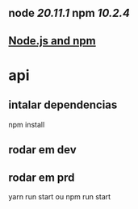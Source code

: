 **node** *20.11.1*
**npm** *10.2.4*
-----------------------------------------------------
[Node.js and npm](https://nodejs.org/en)
-----------------------------------------------------  
# api

## intalar dependencias
npm install

## rodar em dev

## rodar em prd
yarn run start
ou
npm run start